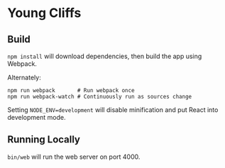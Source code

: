 # Young Cliffs

## Build

`npm install` will download dependencies, then build the app using Webpack.

Alternately:

```
npm run webpack       # Run webpack once
npm run webpack-watch # Continuously run as sources change
```

Setting `NODE_ENV=development` will disable minification and put React into development mode.

## Running Locally

`bin/web` will run the web server on port 4000.
